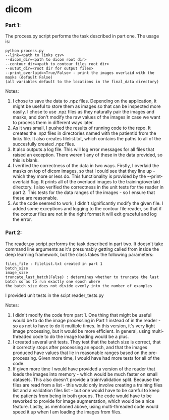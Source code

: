 # dicom
### Part 1:
The process.py script performs the task described in part one.  The usage is:
```
python process.py 
--link=<path to links csv> 
--dicom_dir=<path to dicom root dir>
--contour_dir=<path to contour files root dir> 
--outut_dir=<root dir for output files>
--print_overlaid=<True/False> - print the images overlaid with the masks (default False)
(all variables default to the locations in the final_data directory)
```

Notes:
1) I chose to save the data to .npz files.  Depending on the application, it might be
useful to store them as images so that can be inspected more easily.  I chose to use .npz files as they 
naturally pair the images and masks, and don't modify the raw values of the images in case
we want to process them in different ways later.
2) As it was small, I pushed the results of running code to the repo.  It creates the .npz files in directories
named with the patientid from the links file.  It also creates filelist.txt, which contains the 
paths to all of the succesfully created .npz files. 
3) It also outputs a log file.  This will log error messages for all files that raised an exception.  There weren't any of these in the data provided, so this is blank.  
4) I verified the correctness of the data in two ways.  Firstly, I overlaid the masks on top of dicom images,
so that I could see that they line up - which they more or less do.  This functionality is provided by the --print-overlaid
flag.  It prints all of the overlaod images to the training/overlaid directory.  I also verified the correctness in the unit
tests for the reader in part 2.  This tests for the data ranges of the images - so I ensure that these are reasonable.  
5) As the code seemed to work, I didn't significantly modify the given file.  I added some exceptions and logging to the contour file reader, so that if the contour files are not in the right format it will exit graceful and log the error. 

### Part 2:
The reader.py script performs the task described in part two.  It doesn't take command line arguments as it's presumably getting called from inside the deep learning framework, but the class takes the following parameters:
```
files_file : filelist.txt created in part 1
batch_size
image_size
truncate_last_batch(False) : determines whether to truncate the last batch so as to run exactly one epoch where
the batch size does not divide evenly into the number of examples
```
I provided unit tests in the scipt reader_tests.py

Notes:
1) I didn't modify the code from part 1.  One thing that might be useful would be to do the image processing in 
Part 1 instead of in the reader - so as not to have to do it multiple times.  In this version, it's very light image processing, but it would be more efficient.  In general, using multi-threaded code to do the image loading would be a plus.
2) I created several unit tests.  They test that the batch size is correct, that it correctly stops after processing an epoch,
and that the images produced have values that lie in reasonable ranges based on the pre-processing.  Given more time, I would have had more tests for all of the code.  
3) If given more time I would have provided a version of the reader that loads the images into memory - which would be much faster on small datasets.  This also doesn't provide a train/validation split.  Because the files are read from a list - this would only involve creating a training files list and a validation files list - but one would have to be careful to keep the patients from being in both groups.  The code would have to be reworked to provide for image augmentation, which would be a nice feature.  Lastly, as mentioned above, using multi-threaded code would speed it up when I am loading the images from files.  


